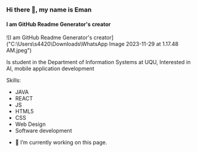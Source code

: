 ### Hi there 👋, my name is Eman
#### I am GitHub Readme Generator's creator
![I am GitHub Readme Generator's creator]("C:\Users\s4420\Downloads\WhatsApp Image 2023-11-29 at 1.17.48 AM.jpeg")

Is student in the Department of Information Systems at UQU, Interested in AI, mobile application development


Skills:
 * JAVA 
 * REACT 
 * JS
 * HTML5
 * CSS 
 * Web Design
 * Software development

- 🔭 I’m currently working on this page. 




